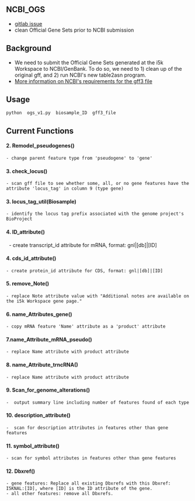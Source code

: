 ## NCBI_OGS
* [gitlab issue](https://gitlab.com/i5k_Workspace/workspace_roadmap/issues/406)
* clean Official Gene Sets prior to NCBI submission
## Background
* We need to submit the Official Gene Sets generated at the i5k Workspace to NCBI/GenBank. To do so, we need to 1) clean up of the original gff, and 2) run NCBI's new table2asn program. 
* [More information on NCBI's requirements for the gff3 file](https://www.ncbi.nlm.nih.gov/sites/genbank/genomes_gff/)
## Usage
    python  ogs_v1.py  biosample_ID  gff3_file

## Current Functions  
#### 2. Remodel_pseudogenes()
    - change parent feature type from 'pseudogene' to 'gene'     
#### 3. check_locus()
    - scan gff file to see whether some, all, or no gene features have the attribute 'locus_tag' in column 9 (type gene)   
#### 3. locus_tag_util(Biosample) 
    - identify the locus tag prefix associated with the genome project's BioProject   
#### 4. ID_attribute()  
    - create transcript_id attribute for mRNA, format: gnl|[db]|[ID]      
#### 4. cds_id_attribute()   
    - create protein_id attribute for CDS, format: gnl|[db]|[ID] 
#### 5. remove_Note()
    - replace Note attribute value with "Additional notes are available on the i5k Workspace gene page."
#### 6. name_Attributes_gene() 
    - copy mRNA feature 'Name' attribute as a 'product' attribute
#### 7.name_Attribute_mRNA_pseudo() 
    - replace Name attribute with product attribute
#### 8. name_Attribute_trncRNA()  
    - replace Name attribute with product attribute
#### 9. Scan_for_genome_alterations() 
    -  output summary line including number of features found of each type
#### 10. description_attribute()  
    -  scan for description attributes in features other than gene features
#### 11. symbol_attribute() 
    - scan for symbol attributes in features other than gene features
#### 12. Dbxref()  
    - gene features: Replace all existing Dbxrefs with this Dbxref: I5KNAL:[ID], where [ID] is the ID attribute of the gene. 
    - all other features: remove all Dbxrefs.
